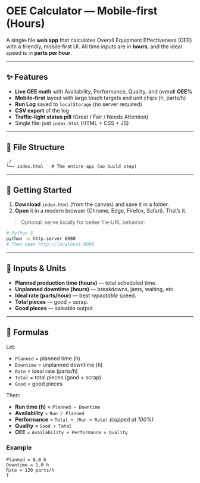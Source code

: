 # OEE Calculator — Mobile‑first (Hours)

A single‑file **web app** that calculates Overall Equipment Effectiveness (OEE) with a friendly, mobile‑first UI. All time inputs are in **hours**, and the ideal speed is in **parts per hour**.

---

## ✨ Features

* **Live OEE math** with Availability, Performance, Quality, and overall **OEE%**
* **Mobile‑first** layout with large touch targets and unit chips (h, parts/h)
* **Run Log** saved to `localStorage` (no server required)
* **CSV export** of the log
* **Traffic‑light status pill** (Great / Fair / Needs Attention)
* Single file: just `index.html` (HTML + CSS + JS)

---

## 🧩 File Structure

```
./
└── index.html   # The entire app (no build step)
```

---

## 🚀 Getting Started

1. **Download** `index.html` (from the canvas) and save it in a folder.
2. **Open** it in a modern browser (Chrome, Edge, Firefox, Safari). That’s it.

> Optional: serve locally for better file‑URL behavior:

```bash
# Python 3
python -m http.server 8080
# Then open http://localhost:8080
```

---

## 🧮 Inputs & Units

* **Planned production time (hours)** — total scheduled time.
* **Unplanned downtime (hours)** — breakdowns, jams, waiting, etc.
* **Ideal rate (parts/hour)** — best *repeatable* speed.
* **Total pieces** — good + scrap.
* **Good pieces** — saleable output.

---

## 📐 Formulas

Let:

* `Planned` = planned time (h)
* `Downtime` = unplanned downtime (h)
* `Rate` = ideal rate (parts/h)
* `Total` = total pieces (good + scrap)
* `Good` = good pieces

Then:

* **Run time (h)** = `Planned − Downtime`
* **Availability** = `Run / Planned`
* **Performance** = `Total ÷ (Run × Rate)`  *(capped at 100%)*
* **Quality** = `Good ÷ Total`
* **OEE** = `Availability × Performance × Quality`

### Example

```
Planned = 8.0 h
Downtime = 1.0 h
Rate = 120 parts/h
T
```
